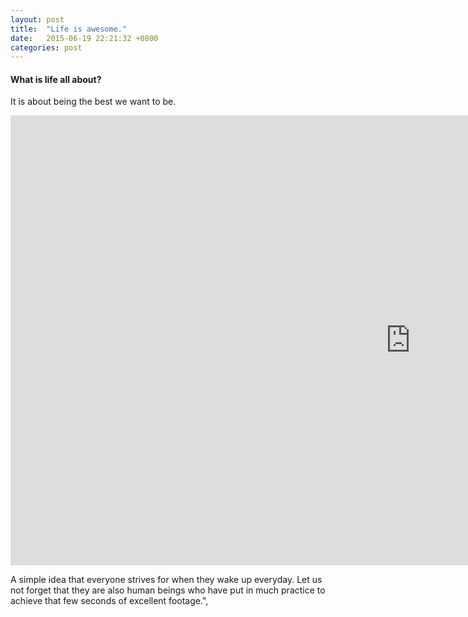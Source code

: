 ```yaml
---
layout: post
title:  "Life is awesome."
date:   2015-06-19 22:21:32 +0800
categories: post
---
```

#### What is life all about?

It is about being the best we want to be.

<p>
	<iframe width="1280" height="720" src="https://www.youtube-nocookie.com/embed/kXzwOKyGlSA?rel=0" frameborder="0" allowfullscreen>
	</iframe>
</p>

A simple idea that everyone strives for when they wake up everyday.
Let us not forget that they are also human beings who have put in much practice to achieve that few seconds of excellent footage.",
                 